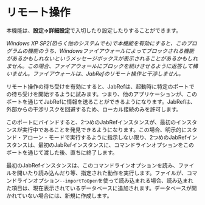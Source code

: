 リモート操作
============

本機能は、**設定→詳細設定**で入切したり設定したりすることができます。

*Windows XP SP2(恐らく他のシステムでも)で本機能を有効にすると、このプログラムの機能のうち、Windowsファイアウォールによってブロックされる機能があるかもしれないというメッセージボックスが表示されることがあるかもしれません。この場合、ファイアウォールにブロックを続けさせるように返答して構いません。ファイアウォールは、JabRefのリモート操作と干渉しません。*

リモート操作の待ち受けを有効にすると、JabRefは、起動時に特定のポートでの待ち受けを開始するように試みます。つまり、他のアプリケーションが、このポートを通じてJabRefに情報を送ることができるようになります。JabRefは、外部からの干渉リスクを回避するため、ローカル接続のみを許可します。

このポートにバインドすると、2つめのJabRefインスタンスが、最初のインスタンスが実行中であることを発見できるようになります。この場合、明示的にスタンド・アローン・モードで実行するように指示しない限り、2つめのJabRefインスタンスは、最初のJabRefインスタンスに、コマンドラインオプションをこのポートを通じて渡した後、直ちに終了します。

最初のJabRefインスタンスは、このコマンドラインオプションを読み、ファイルを開いたり読み込んだり等、指定された動作を実行します。ファイルが、コマンドラインオプション`--importToOpen`を使って読み込まれる場合、読み込まれた項目は、現在表示されているデータベースに追加されます。データベースが開かれていない場合には、新規に作成します。
